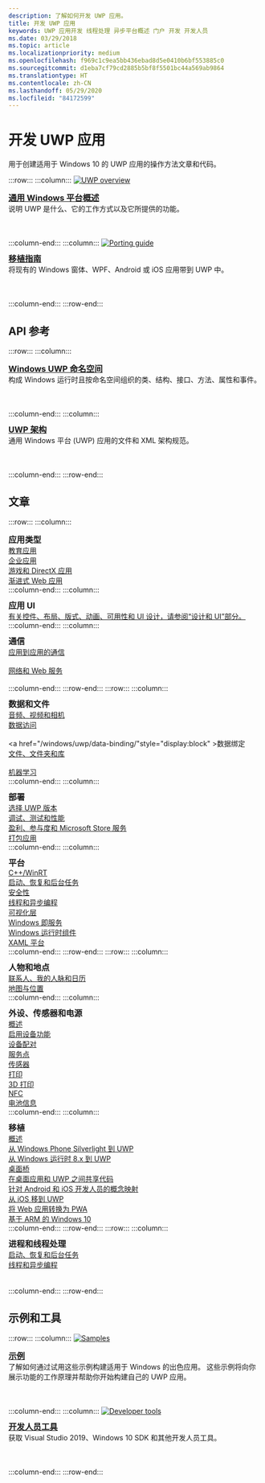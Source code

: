 ```yaml
---
description: 了解如何开发 UWP 应用。
title: 开发 UWP 应用
keywords: UWP 应用开发 线程处理 异步平台概述 门户 开发 开发人员
ms.date: 03/29/2018
ms.topic: article
ms.localizationpriority: medium
ms.openlocfilehash: f969c1c9ea5bb436ebad8d5e0410b6bf553885c0
ms.sourcegitcommit: d1eba7cf79cd2885b5bf8f5501bc44a569ab9864
ms.translationtype: HT
ms.contentlocale: zh-CN
ms.lasthandoff: 05/29/2020
ms.locfileid: "84172599"
---
```

# <a name="develop-uwp-apps"></a>开发 UWP 应用

用于创建适用于 Windows 10 的 UWP 应用的操作方法文章和代码。

:::row:::
    :::column:::
        <a href="/windows/uwp/get-started/universal-application-platform-guide">
            <img src="https://docs.microsoft.com//media/hubs/windows/win_developer-uwp.svg" alt="UWP overview" />
        </a><br/>
        <h3 style="margin-top: 10px; margin-bottom: 0px"><a href="/windows/uwp/get-started/universal-application-platform-guide">通用 Windows 平台概述</a></h3>
        <p style="margin-top: 0px; margin-bottom: 50px">说明 UWP 是什么、它的工作方式以及它所提供的功能。</p>
    :::column-end:::
    :::column:::
        <a href="/windows/uwp/porting/index">
            <img src="https://docs.microsoft.com/media/illustrations/teams-fast-track.svg" alt="Porting guide" />
        </a><br/>
        <h3 style="margin-top: 10px; margin-bottom: 0px"><a href="/windows/uwp/porting/index">移植指南</a></h3>
        <p style="margin-top: 0px; margin-bottom: 50px">将现有的 Windows 窗体、WPF、Android 或 iOS 应用带到 UWP 中。</p>
    :::column-end:::
:::row-end:::

<!-- <ul class="panelContent cardsH" style="margin-left: 1px">
    <li>
        <a href="/windows/uwp/get-started/universal-application-platform-guide" style="display:block">
        <div class="cardSize">
            <div class="cardPadding">
                <div class="card">
                    <div class="cardImageOuter">
                        <div class="cardImage" style="background-color: #f2f2f2">                 
                            <img src="https://docs.microsoft.com//media/hubs/windows/win_developer-uwp.svg" alt=" "/>
                        </div>
                    </div>
                    <div class="cardText">
                        <h3>Overview of the Universal Windows Platform</h3>
                        <p>An explanation of what UWP is, how it works, and the features it provides.</p>
                    </div>
                </div>
            </div>
        </div>
        </a>
    </li>
    <li>
        <a href="/windows/uwp/porting/index" style="display:block">
        <div class="cardSize">
            <div class="cardPadding">
                <div class="card">
                    <div class="cardImageOuter">
                        <div class="cardImage" style="background-color: #f2f2f2">                
                            <img src="https://docs.microsoft.com/media/illustrations/teams-fast-track.svg" alt=" " />
                        </div>
                    </div>                
                    <div class="cardText">
                        <h3>Porting guide</h3>
                        <p>Bring your existing Windows Forms, WPF, Android, or iOS app to UWP. </p>
                    </div>
                </div>
            </div>
        </div>
        </a>
    </li>                 
</ul> -->

## <a name="api-reference"></a>API 参考

:::row:::
    :::column:::
        <h3 style="margin-top: 10px; margin-bottom: 0px"><a href="/uwp/api">Windows UWP 命名空间</a></h3>
        <p style="margin-top: 0px; margin-bottom: 50px">构成 Windows 运行时且按命名空间组织的类、结构、接口、方法、属性和事件。</p>
    :::column-end:::
    :::column:::
        <h3 style="margin-top: 10px; margin-bottom: 0px"><a href="/uwp/schemas/">UWP 架构</a></h3>
        <p style="margin-top: 0px; margin-bottom: 50px">通用 Windows 平台 (UWP) 应用的文件和 XML 架构规范。</p>
    :::column-end:::
:::row-end:::

<!-- <ul class="panelContent cardsH" style="margin-left: 1px">
    <li>
        <a href="/uwp/api" style="display:block">
        <div class="cardSize">
            <div class="cardPadding">
                <div class="card">
                    <div class="cardText">
                        <h3>Windows UWP namespaces</h3>
                        <p>The classes, structures, interfaces, methods, properties, and events that make up the Windows Runtime, organized by namespace.</p>
                    </div>
                </div>
            </div>
        </div>
        </a>
    </li>
    <li>
        <a href="/uwp/schemas/" style="display:block">
        <div class="cardSize">
            <div class="cardPadding">
                <div class="card">
                    <div class="cardText">
                        <h3>Schemas for UWP</h3>
                        <p>File and XML schema specifications for Universal Windows Platform (UWP) apps. </p>
                    </div>
                </div>
            </div>
        </div>
        </a>
    </li>                 
</ul> -->

## <a name="articles"></a>文章

:::row:::
    :::column:::
        <h3 style="margin-top: 10px; margin-bottom: 0px">应用类型</h3>
        <a href="/windows/uwp/apps-for-education/">教育应用</a><br/>
        <a href="/windows/uwp/enterprise/">企业应用</a><br/>
        <a href="/windows/uwp/gaming/">游戏和 DirectX 应用</a><br/>
        <a href="/microsoft-edge/progressive-web-apps">渐进式 Web 应用</a><br/>
    :::column-end:::
    :::column:::
        <h3 style="margin-top: 10px; margin-bottom: 0px">应用 UI</h3>
        <a href="https://developer.microsoft.com/windows/apps/design">有关控件、布局、版式、动画、可用性和 UI 设计，请参阅“设计和 UI”部分。</a><br/>
    :::column-end:::
    :::column:::
        <h3 style="margin-top: 10px; margin-bottom: 0px">通信</h3>
        <a style="display:block" href="/windows/uwp/app-to-app/">应用到应用的通信</a><br/>
        <a style="display:block" href="/windows/uwp/networking/">网络和 Web 服务</a><br/>
    :::column-end:::
:::row-end:::
:::row:::
    :::column:::
        <h3 style="margin-top: 10px; margin-bottom: 0px">数据和文件</h3>
        <a href="/windows/uwp/audio-video-camera/">音频、视频和相机</a><br/>
        <a href="/windows/uwp/data-access/" style="display:block" >数据访问</a><br/>
        <a href="/windows/uwp/data-binding/"style="display:block" >数据绑定</a><br/>
        <a href="/windows/uwp/files/" style="display:block" >文件、文件夹和库</a><br/>
        <a href="/windows/uwp/machine-learning/">机器学习</a><br/>
    :::column-end:::
    :::column:::
        <h3 style="margin-top: 10px; margin-bottom: 0px">部署</h3>
        <a href="/windows/uwp/updates-and-versions/choose-a-uwp-version">选择 UWP 版本</a><br/>
        <a href="/windows/uwp/debug-test-perf/">调试、测试和性能</a><br/>
        <a href="/windows/uwp/monetize/">盈利、参与度和 Microsoft Store 服务</a><br/>
        <a href="/windows/uwp/packaging/">打包应用</a><br/>
    :::column-end:::
    :::column:::
        <h3 style="margin-top: 10px; margin-bottom: 0px">平台</h3>
        <a href="/windows/uwp/cpp-and-winrt-apis/">C++/WinRT</a><br/>
        <a href="/windows/uwp/launch-resume/">启动、恢复和后台任务</a><br/>
        <a href="/windows/uwp/security/">安全性</a><br/>
        <a href="/windows/uwp/threading-async/">线程和异步编程</a><br/>
        <a href="/windows/uwp/composition/visual-layer">可视化层</a><br/>
        <a href="/windows/uwp/updates-and-versions/application-development-for-windows-as-a-service">Windows 即服务</a><br/>
        <a href="/windows/uwp/winrt-components/">Windows 运行时组件</a><br/>
        <a href="/windows/uwp/xaml-platform/">XAML 平台</a><br/>
    :::column-end:::
:::row-end:::
:::row:::
    :::column:::
        <h3 style="margin-top: 10px; margin-bottom: 0px">人物和地点</h3>
        <a href="/windows/uwp/contacts-and-calendar/">联系人、我的人脉和日历</a><br/>
        <a href="/windows/uwp/maps-and-location/">地图与位置</a><br/>
    :::column-end:::
    :::column:::
        <h3 style="margin-top: 10px; margin-bottom: 0px">外设、传感器和电源</h3>
        <a href="/windows/uwp/contacts-and-calendar/">概述</a><br/>
        <a href="/windows/uwp/devices-sensors/enable-device-capabilities">启用设备功能</a><br/>
        <a href="/windows/uwp/devices-sensors/pair-devices">设备配对</a><br/>
        <a href="/windows/uwp/devices-sensors/point-of-service">服务点</a><br/>
        <a href="/windows/uwp/devices-sensors/sensors">传感器</a><br/>
        <a href="/windows/uwp/devices-sensors/printing-and-scanning">打印</a><br/>
        <a href="/windows/uwp/devices-sensors/3d-printing">3D 打印</a><br/>
        <a href="/windows/uwp/devices-sensors/nfc">NFC</a><br/>
        <a href="/windows/uwp/devices-sensors/get-battery-info">电池信息</a><br/>
    :::column-end:::
    :::column:::
        <h3 style="margin-top: 10px; margin-bottom: 0px">移植</h3>
        <a href="/windows/uwp/porting/">概述</a><br/>
        <a href="/windows/uwp/porting/wpsl-to-uwp-root">从 Windows Phone Silverlight 到 UWP</a><br/>
        <a href="/windows/uwp/porting/w8x-to-uwp-root">从 Windows 运行时 8.x 到 UWP</a><br/>
        <a href="/windows/uwp/porting/desktop-to-uwp-root">桌面桥</a><br/>
        <a href="/windows/uwp/porting/desktop-to-uwp-migrate">在桌面应用和 UWP 之间共享代码</a><br/>
        <a href="/windows/uwp/porting/android-ios-uwp-map">针对 Android 和 iOS 开发人员的概念映射</a><br/>
        <a href="/windows/uwp/porting/ios-to-uwp-root">从 iOS 移到 UWP</a><br/>
        <a href="/microsoft-edge/progressive-web-apps">将 Web 应用转换为 PWA</a><br/>
        <a href="/windows/uwp/porting/apps-on-arm">基于 ARM 的 Windows 10</a><br/>
    :::column-end:::
:::row-end:::
:::row:::
    :::column:::
        <h3 style="margin-top: 10px; margin-bottom: 0px">进程和线程处理</h3>
        <a href="/windows/uwp/launch-resume/">启动、恢复和后台任务</a><br/>
        <a href="/windows/uwp/threading-async/">线程和异步编程</a><br/><br/><br/>
    :::column-end:::
:::row-end:::


 ## <a name="samples-and-tools"></a>示例和工具

 :::row:::
    :::column:::
        <a href="https://developer.microsoft.com/windows/samples">
            <img src="https://docs.microsoft.com/media/illustrations/sql-database-develop.svg" alt="Samples" />
        </a><br/>
        <h3 style="margin-top: 10px; margin-bottom: 0px"><a href="https://developer.microsoft.com/windows/samples">示例</a></h3>
        <p style="margin-top: 0px; margin-bottom: 50px">了解如何通过试用这些示例构建适用于 Windows 的出色应用。 这些示例将向你展示功能的工作原理并帮助你开始构建自己的 UWP 应用。</p>
    :::column-end:::
    :::column:::
        <a href="https://developer.microsoft.com/windows/downloads">
            <img src="https://docs.microsoft.com/media/illustrations/sql-get-started-download.svg" alt="Developer tools" />
        </a><br/>
        <h3 style="margin-top: 10px; margin-bottom: 0px"><a href="https://developer.microsoft.com/windows/downloads">开发人员工具</a></h3>
        <p style="margin-top: 0px; margin-bottom: 50px">获取 Visual Studio 2019、Windows 10 SDK 和其他开发人员工具。</p>
    :::column-end:::
:::row-end:::
